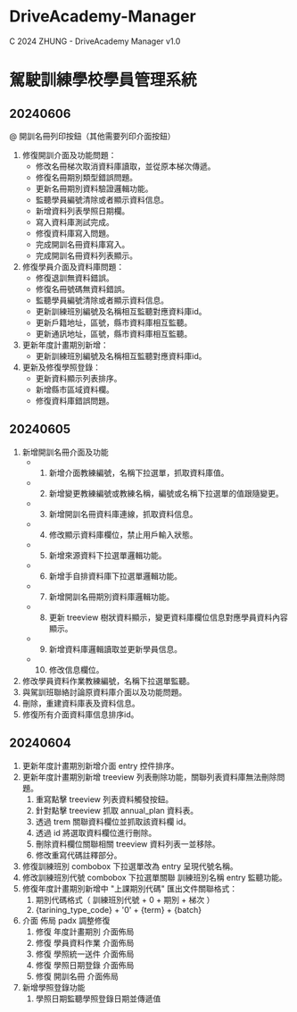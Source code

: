 # DriveAcademy-Manager

C 2024 ZHUNG - DriveAcademy Manager v1.0

# 駕駛訓練學校學員管理系統
## 20240606
@ 開訓名冊列印按鈕（其他需要列印介面按鈕）
1. 修復開訓介面及功能問題：
    - 修改名冊梯次取消資料庫讀取，並從原本梯次傳遞。
    - 修復名冊期別類型錯誤問題。
    - 更新名冊期別資料驗證邏輯功能。
    - 監聽學員編號清除或者顯示資料信息。
    - 新增資料列表學照日期欄。
    - 寫入資料庫測試完成。
    - 修復資料庫寫入問題。
    - 完成開訓名冊資料庫寫入。
    - 完成開訓名冊資料列表顯示。
2. 修復學員介面及資料庫問題：
    - 修復退訓無資料錯誤。
    - 修復名冊號碼無資料錯誤。
    - 監聽學員編號清除或者顯示資料信息。
    - 更新訓練班別編號及名稱相互監聽對應資料庫id。
    - 更新戶籍地址，區號，縣市資料庫相互監聽。
    - 更新通訊地址，區號，縣市資料庫相互監聽。
3. 更新年度計畫期別新增：
    - 更新訓練班別編號及名稱相互監聽對應資料庫id。
4. 更新及修復學照登錄：
    - 更新資料顯示列表排序。
    - 新增縣市區域資料欄。
    - 修復資料庫錯誤問題。

## 20240605
1. 新增開訓名冊介面及功能
    - 1. 新增介面教練編號，名稱下拉選單，抓取資料庫值。
    - 2. 新增變更教練編號或教練名稱，編號或名稱下拉選單的值跟隨變更。
    - 3. 新增開訓名冊資料庫連線，抓取資料信息。
    - 4. 修改顯示資料庫欄位，禁止用戶輸入狀態。
    - 5. 新增來源資料下拉選單邏輯功能。
    - 6. 新增手自排資料庫下拉選單邏輯功能。
    - 7. 新增開訓名冊期別資料庫邏輯功能。
    - 8. 更新 treeview 樹狀資料顯示，變更資料庫欄位信息對應學員資料內容顯示。
    - 9. 新增資料庫邏輯讀取並更新學員信息。
    - 10. 修改信息欄位。
2. 修改學員資料作業教練編號，名稱下拉選單監聽。
3. 與駕訓班聯絡討論原資料庫介面以及功能問題。
4. 刪除，重建資料庫表及資料信息。
5. 修復所有介面資料庫信息排序id。

## 20240604
1. 更新年度計畫期別新增介面 entry 控件排序。
2. 更新年度計畫期別新增 treeview 列表刪除功能，關聯列表資料庫無法刪除問題。
    1. 重寫點擊 treeview 列表資料觸發按鈕。
    2. 針對點擊 treeview 抓取 annual_plan 資料表。
    3. 透過 trem 關聯資料欄位並抓取該資料欄 id。
    4. 透過 id 將選取資料欄位進行刪除。
    5. 刪除資料欄位關聯相關 treeview 資料列表一並移除。
    6. 修改重寫代碼註釋部分。
3. 修復訓練班別 combobox 下拉選單改為 entry 呈現代號名稱。
4. 修改訓練班別代號 combobox 下拉選單關聯 訓練班別名稱 entry 監聽功能。
5. 修復年度計畫期別新增中 "上課期別代碼" 匯出文件關聯格式：
    1. 期別代碼格式（ 訓練班別代號 + 0 + 期別 + 梯次 ）
    2. {tarining_type_code} + '0' + {term} + {batch}
6. 介面 佈局 padx 調整修復
    1. 修復 年度計畫期別 介面佈局
    2. 修復 學員資料作業 介面佈局
    3. 修復 學照統一送件 介面佈局
    4. 修復 學照日期登錄 介面佈局
    5. 修復 開訓名冊 介面佈局
7. 新增學照登錄功能
    1. 學照日期監聽學照登錄日期並傳遞值